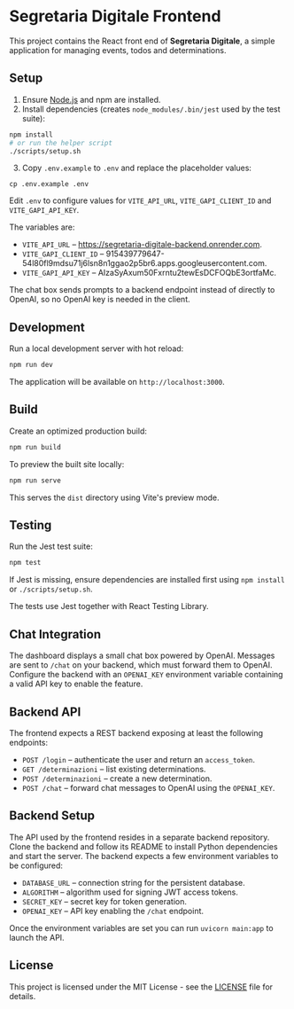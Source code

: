 # Segretaria Digitale Frontend

This project contains the React front end of **Segretaria Digitale**, a simple application for managing events, todos and determinations.

## Setup

1. Ensure [Node.js](https://nodejs.org/) and npm are installed.
2. Install dependencies (creates `node_modules/.bin/jest` used by the test suite):

```bash
npm install
# or run the helper script
./scripts/setup.sh
```

3. Copy `.env.example` to `.env` and replace the placeholder values:

```
cp .env.example .env
```

Edit `.env` to configure values for `VITE_API_URL`, `VITE_GAPI_CLIENT_ID` and
`VITE_GAPI_API_KEY`.

The variables are:

- `VITE_API_URL` – https://segretaria-digitale-backend.onrender.com.
- `VITE_GAPI_CLIENT_ID` – 915439779647-54l80fl9mdsu71j6lsn8n1ggao2p5br6.apps.googleusercontent.com.
- `VITE_GAPI_API_KEY` – AIzaSyAxum50Fxrntu2tewEsDCFOQbE3ortfaMc.

The chat box sends prompts to a backend endpoint instead of directly to OpenAI,
so no OpenAI key is needed in the client.

## Development

Run a local development server with hot reload:

```bash
npm run dev
```

The application will be available on `http://localhost:3000`.

## Build

Create an optimized production build:

```bash
npm run build
```

To preview the built site locally:

```bash
npm run serve
```

This serves the `dist` directory using Vite's preview mode.

## Testing

Run the Jest test suite:

```bash
npm test
```

If Jest is missing, ensure dependencies are installed first using `npm install`
or `./scripts/setup.sh`.

The tests use Jest together with React Testing Library.

## Chat Integration

The dashboard displays a small chat box powered by OpenAI. Messages are sent to
`/chat` on your backend, which must forward them to OpenAI. Configure the
backend with an `OPENAI_KEY` environment variable containing a valid API key to
enable the feature.

## Backend API

The frontend expects a REST backend exposing at least the following endpoints:

- `POST /login` – authenticate the user and return an `access_token`.
- `GET /determinazioni` – list existing determinations.
- `POST /determinazioni` – create a new determination.
- `POST /chat` – forward chat messages to OpenAI using the `OPENAI_KEY`.


## Backend Setup

The API used by the frontend resides in a separate backend repository. Clone
the backend and follow its README to install Python dependencies and start the
server. The backend expects a few environment variables to be configured:

- `DATABASE_URL` – connection string for the persistent database.
- `ALGORITHM` – algorithm used for signing JWT access tokens.
- `SECRET_KEY` – secret key for token generation.
- `OPENAI_KEY` – API key enabling the `/chat` endpoint.

Once the environment variables are set you can run `uvicorn main:app` to launch
the API.


## License

This project is licensed under the MIT License - see the [LICENSE](LICENSE) file for details.
